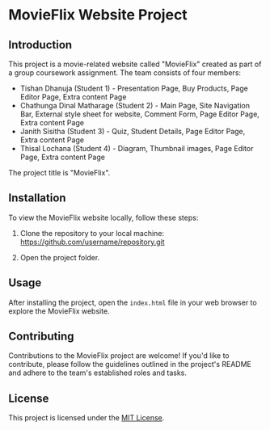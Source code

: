 # MovieFlix Website Project

## Introduction

This project is a movie-related website called "MovieFlix" created as part of a group coursework assignment. The team consists of four members:

- Tishan Dhanuja (Student 1) - Presentation Page, Buy Products, Page Editor Page, Extra content Page
- Chathunga Dinal Matharage (Student 2) - Main Page, Site Navigation Bar, External style sheet for website, Comment Form, Page Editor Page, Extra content Page
- Janith Sisitha (Student 3) - Quiz, Student Details, Page Editor Page, Extra content Page
- Thisal Lochana (Student 4) - Diagram, Thumbnail images, Page Editor Page, Extra content Page

The project title is "MovieFlix".

## Installation

To view the MovieFlix website locally, follow these steps:

1. Clone the repository to your local machine: https://github.com/username/repository.git

2. Open the project folder.

## Usage

After installing the project, open the `index.html` file in your web browser to explore the MovieFlix website.

## Contributing

Contributions to the MovieFlix project are welcome! If you'd like to contribute, please follow the guidelines outlined in the project's README and adhere to the team's established roles and tasks.

## License

This project is licensed under the [MIT License](LICENSE).
